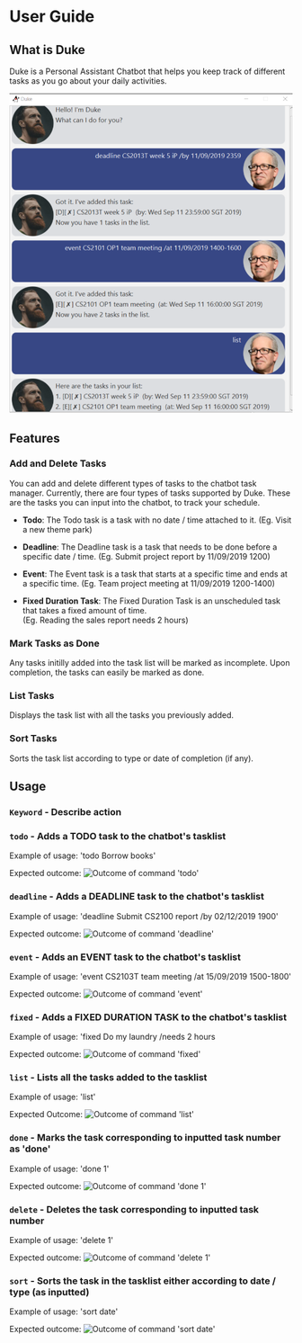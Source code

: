 # User Guide

## What is Duke
Duke is a Personal Assistant Chatbot that helps you keep track of different tasks as you go about your daily activities.

![Duke's User Interface](/docs/Ui.png)


## Features 

### Add and Delete Tasks 
You can add and delete different types of tasks to the chatbot task manager.
Currently, there are four types of tasks supported by Duke. These are the tasks you can input into the chatbot, to track your schedule.

* **Todo**:
The Todo task is a task with no date / time attached to it. 
(Eg. Visit a new theme park)

* **Deadline**:
The Deadline task is a task that needs to be done before a specific date / time.
(Eg. Submit project report by 11/09/2019 1200)

* **Event**:
The Event task is a task that starts at a specific time and ends at a specific time. 
(Eg. Team project meeting at 11/09/2019 1200-1400)

* **Fixed Duration Task**:
The Fixed Duration Task is an unscheduled task that takes a fixed amount of time.  
(Eg. Reading the sales report needs 2 hours)

### Mark Tasks as Done 
Any tasks initilly added into the task list will be marked as incomplete. Upon completion, the tasks can easily be marked as done.

### List Tasks
Displays the task list with all the tasks you previously added.

### Sort Tasks
Sorts the task list according to type or date of completion (if any).

## Usage
### `Keyword` - Describe action
### `todo` - Adds a TODO task to the chatbot's tasklist 

Example of usage:
'todo Borrow books'

Expected outcome: 
![Outcome of command 'todo'](https://github.com/seahlynn/duke/blob/master/docs/Todo.png)


### `deadline` - Adds a DEADLINE task to the chatbot's tasklist

Example of usage:
'deadline Submit CS2100 report /by 02/12/2019 1900'

Expected outcome: 
![Outcome of command 'deadline'](https://github.com/seahlynn/duke/blob/master/docs/Deadline.png)


### `event` - Adds an EVENT task to the chatbot's tasklist

Example of usage:
'event CS2103T team meeting /at 15/09/2019 1500-1800'

Expected outcome: 
![Outcome of command 'event'](https://github.com/seahlynn/duke/blob/master/docs/Event.png)

### `fixed` - Adds a FIXED DURATION TASK to the chatbot's tasklist

Example of usage:
'fixed Do my laundry /needs 2 hours

Expected outcome:
![Outcome of command 'fixed'](https://github.com/seahlynn/duke/blob/master/docs/Fixed.png)

### `list` - Lists all the tasks added to the tasklist

Example of usage:
'list'

Expected Outcome:
![Outcome of command 'list'](https://github.com/seahlynn/duke/blob/master/docs/List.png)

### `done` - Marks the task corresponding to inputted task number as 'done'

Example of usage:
'done 1'

Expected outcome: 
![Outcome of command 'done 1'](https://github.com/seahlynn/duke/blob/master/docs/Done.png)

### `delete` - Deletes the task corresponding to inputted task number

Example of usage:
'delete 1'

Expected outcome: 
![Outcome of command 'delete 1'](https://github.com/seahlynn/duke/blob/master/docs/Delete.png)

### `sort` - Sorts the task in the tasklist either according to date / type (as inputted)

Example of usage:
'sort date'

Expected outcome: 
![Outcome of command 'sort date'](https://github.com/seahlynn/duke/blob/master/docs/Sort.png)


